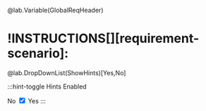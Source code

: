 @lab.Variable(GlobalReqHeader)

# !INSTRUCTIONS[][requirement-scenario]:

@lab.DropDownList(ShowHints)[Yes,No]

:::hint-toggle
<span class="label slider-heading">Hints Enabled</span>

<span class="label">No</span>
<label class="switch">
  <input type="checkbox" class="checkMode" checked>
  <span class="slider round"></span>
</label>
<span class="label">Yes</span>
:::
